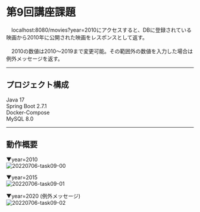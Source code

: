 # 第9回講座課題<br>

　localhost:8080/movies?year=2010にアクセスすると、DBに登録されている映画から2010年に公開された映画をレスポンスとして返す。<br><br>
　2010の数値は2010～2019まで変更可能。その範囲外の数値を入力した場合は例外メッセージを返す。<br>

---
## プロジェクト構成
Java 17<br>
Spring Boot 2.7.1<br>
Docker-Compose<br>
MySQL 8.0<br>

---
## 動作概要
▼year=2010<br>
![20220706-task09-00](https://user-images.githubusercontent.com/101798620/177514886-bce609aa-8588-44fb-8966-614c0a1e94f9.png)

▼year=2015<br>
![20220706-task09-01](https://user-images.githubusercontent.com/101798620/177515091-b29f5863-49ce-496f-a18a-444b7ced4452.png)

▼year=2020 (例外メッセージ)<br>
![20220706-task09-02](https://user-images.githubusercontent.com/101798620/177515402-718898cc-b8b1-47d2-8459-8ca3a5fd566f.png)
